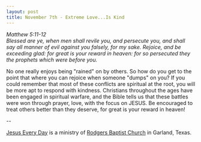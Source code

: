 ```yaml
---
layout: post
title: November 7th - Extreme Love...Is Kind
---
```


_Matthew 5:11-12  
Blessed are ye, when men shall revile you, and persecute you, and
shall say all manner of evil against you falsely, for my sake.
Rejoice, and be exceeding glad: for great is your reward in heaven:
for so persecuted they the prophets which were before you._

No one really enjoys being "rained" on by others. So how do you get
to the point that where you can rejoice when someone "dumps" on you?
If you could remember that most of these conflicts are spiritual at
the root, you will be more apt to respond with kindness. Christians
throughout the ages have been engaged in spiritual warfare, and the
Bible tells us that these battles were won through prayer, love, with
the focus on JESUS. Be encouraged to treat others better than they
deserve, for great is your reward in heaven!

 --

<a href=http://jesuseveryday.net>Jesus Every Day</a> is a ministry of <a href=http://rodgersbaptist.net>Rodgers Baptist Church</a> in Garland, Texas.

